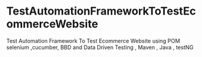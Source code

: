 # TestAutomationFrameworkToTestEcommerceWebsite
Test Automation Framework To Test Ecommerce Website using POM selenium ,cucumber, BBD and Data Driven Testing , Maven , Java , testNG

